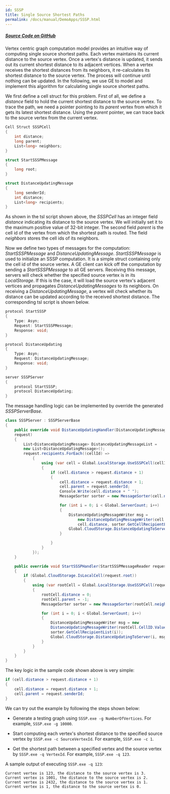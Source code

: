 ```yaml
---
id: SSSP
title: Single Source Shortest Paths
permalink: /docs/manual/DemoApps/SSSP.html
---
```


##### <a href="https://github.com/Microsoft/GraphEngine/tree/master/samples/SSSP" target="_blank">Source Code on GitHub</a>

Vertex centric graph computation model provides an intuitive way of
computing single source shortest paths. Each vertex maintains its
current distance to the source vertex. Once a vertex's distance is
updated, it sends out its current shortest distance to its adjacent
vertices. When a vertex receives the shortest distances from its
neighbors, it re-calculates its shortest distance to the source
vertex. The process will continue until nothing can be updated.  In
the following, we use GE to model and implement this
algorithm for calculating single source shortest paths.

We first define a cell struct for this problem. First of all, we
define a _distance_ field to hold the current shortest distance to the
source vertex. To trace the path, we need a pointer pointing to its
_parent_ vertex from which it gets its latest shortest distance. Using
the _parent_ pointer, we can trace back to the source vertex from the
current vertex.

```C#
Cell Struct SSSPCell
{
	int distance;
	long parent;
	List<long> neighbors;
}

struct StartSSSPMessage
{
	long root;
}

struct DistanceUpdatingMessage
{
	long senderId;
	int distance;
	List<long> recipients;
}
```

As shown in the tsl script shown above, the _SSSPCell_ has an integer
field _distance_ indicating its distance to the source vertex. We will
initially set it to the maximum positive value of 32-bit integer. The
second field _parent_ is the cell id of the vertex from which the
shortest path is routed. The field _neighbors_ stores the cell ids of
its neighbors.

Now we define two types of messages for the computation:
_StartSSSPMessage_ and _DistanceUpdatingMessage_. _StartSSSPMessage_
is used to initialize an SSSP computation.  It is a simple struct
containing only the cell id of the source vertex. A GE
client can kick off the computation by sending a _StartSSSPMessage_ to
all GE servers. Receiving this message, servers will check
whether the specified source vertex is in its _LocalStorage_. If this
is the case, it will load the source vertex's adjacent vertices and
propagates _DistanceUpdatingMessages_ to its neighbors. On receiving a
_DistanceUpdatingMessage_, a vertex will check whether its distance
can be updated according to the received shortest distance. The
corresponding tsl script is shown below.

```C#
protocol StartSSSP
{
	Type: Asyn;
	Request: StartSSSPMessage;
	Response: void;
}

protocol DistanceUpdating
{
	Type: Asyn;
	Request: DistanceUpdatingMessage;
	Response: void;
}

server SSSPServer
{
	protocol StartSSSP;
	protocol DistanceUpdating;
}
```

The message handling logic can be implemented by override the
generated _SSSPServerBase_.

```C#
class SSSPServer : SSSPServerBase
{
    public override void DistanceUpdatingHandler(DistanceUpdatingMessageReader 
	request)
    {
        List<DistanceUpdatingMessage> DistanceUpdatingMessageList = 
		new List<DistanceUpdatingMessage>();
        request.recipients.ForEach((cellId) =>
            {
                using (var cell = Global.LocalStorage.UseSSSPCell(cellId))
                {
                    if (cell.distance > request.distance + 1)
                    {
                        cell.distance = request.distance + 1;
                        cell.parent = request.senderId;
                        Console.Write(cell.distance + " ");
                        MessageSorter sorter = new MessageSorter(cell.neighbors);

                        for (int i = 0; i < Global.ServerCount; i++)
                        {
                            DistanceUpdatingMessageWriter msg = 
                                new DistanceUpdatingMessageWriter(cell.CellID.Value, 
                                cell.distance, sorter.GetCellRecipientList(i));
                            Global.CloudStorage.DistanceUpdatingToServer(i, msg);
                        }

                    }
                }
            });
    }

    public override void StartSSSPHandler(StartSSSPMessageReader request)
    {
        if (Global.CloudStorage.IsLocalCell(request.root))
        {
            using (var rootCell = Global.LocalStorage.UseSSSPCell(request.root))
            {
                rootCell.distance = 0;
                rootCell.parent = -1;
                MessageSorter sorter = new MessageSorter(rootCell.neighbors);

                for (int i = 0; i < Global.ServerCount; i++)
                {
                    DistanceUpdatingMessageWriter msg = new 
					DistanceUpdatingMessageWriter(rootCell.CellID.Value, 0,
					sorter.GetCellRecipientList(i));
                    Global.CloudStorage.DistanceUpdatingToServer(i, msg);
                }
            }
        }
    }
}
```

The key logic in the sample code shown above is very simple:

```C#
if (cell.distance > request.distance + 1)
{
    cell.distance = request.distance + 1;
    cell.parent = request.senderId;
}
```

We can try out the example by following the steps shown below:

* Generate a testing graph using `SSSP.exe -g NumberOfVertices`. For
  example, `SSSP.exe -g 10000`.

* Start computing each vertex's shortest distance to the specified
  source vertex by `SSSP.exe -c SourceVertexId`. For example,
  `SSSP.exe -c 1`.

* Get the shortest path between a specified vertex and the source
  vertex by `SSSP.exe -q VertexId`. For example, `SSSP.exe -q 123`.

A sample output of executing `SSSP.exe -q 123`:

```
Current vertex is 123, the distance to the source vertex is 3.
Current vertex is 1001, the distance to the source vertex is 2.
Current vertex is 2432, the distance to the source vertex is 1.
Current vertex is 1, the distance to the source vertex is 0.
```
